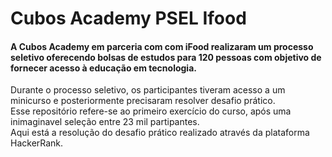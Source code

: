 # Cubos Academy PSEL Ifood

#### A Cubos Academy em parceria com com iFood realizaram um processo seletivo oferecendo bolsas de estudos para  120 pessoas com objetivo de fornecer acesso à educação em tecnologia.
Durante o processo seletivo, os participantes tiveram acesso a um minicurso e posteriormente precisaram resolver desafio prático. <br>
Esse repositório  refere-se ao primeiro exercício do curso, após uma inimaginavel seleção entre 23 mil partipantes. <br>
Aqui está a resolução do desafio prático realizado através da plataforma HackerRank. 

